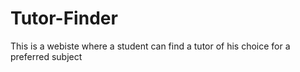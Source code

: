 # Tutor-Finder
This is a webiste where a student can find a tutor of his choice for a preferred subject
